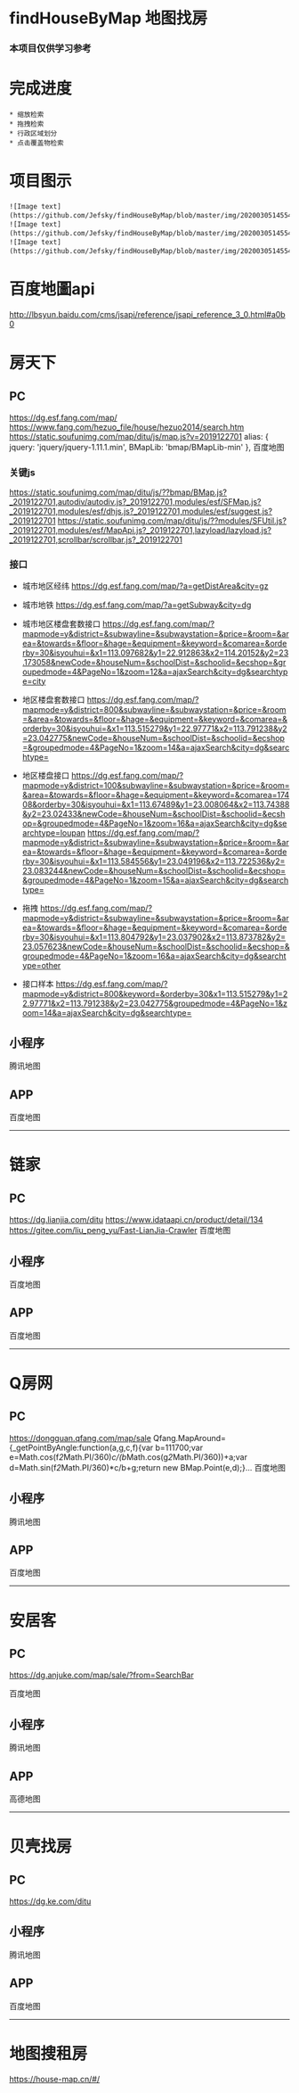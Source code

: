 # findHouseByMap 地图找房
### 本项目仅供学习参考

# 完成进度
    * 缩放检索
    * 拖拽检索
    * 行政区域划分
    * 点击覆盖物检索

# 项目图示
    ![Image text](https://github.com/Jefsky/findHouseByMap/blob/master/img/20200305145548.png)
    ![Image text](https://github.com/Jefsky/findHouseByMap/blob/master/img/20200305145548.png)
    ![Image text](https://github.com/Jefsky/findHouseByMap/blob/master/img/20200305145548.png)


# 百度地圖api
http://lbsyun.baidu.com/cms/jsapi/reference/jsapi_reference_3_0.html#a0b0

# 房天下 
## PC 
https://dg.esf.fang.com/map/
https://www.fang.com/hezuo_file/house/hezuo2014/search.htm
https://static.soufunimg.com/map/ditu/js/map.js?v=2019122701
    alias: {
                jquery: 'jquery/jquery-1.11.1.min',
                BMapLib: 'bmap/BMapLib-min'
            },
百度地图


### 关键js 
https://static.soufunimg.com/map/ditu/js/??bmap/BMap.js?_2019122701,autodiv/autodiv.js?_2019122701,modules/esf/SFMap.js?_2019122701,modules/esf/dhjs.js?_2019122701,modules/esf/suggest.js?_2019122701
https://static.soufunimg.com/map/ditu/js/??modules/SFUtil.js?_2019122701,modules/esf/MapApi.js?_2019122701,lazyload/lazyload.js?_2019122701,scrollbar/scrollbar.js?_2019122701

### 接口
* 城市地区经纬
https://dg.esf.fang.com/map/?a=getDistArea&city=gz
* 城市地铁
https://dg.esf.fang.com/map/?a=getSubway&city=dg
* 城市地区楼盘套数接口
https://dg.esf.fang.com/map/?mapmode=y&district=&subwayline=&subwaystation=&price=&room=&area=&towards=&floor=&hage=&equipment=&keyword=&comarea=&orderby=30&isyouhui=&x1=113.097682&y1=22.912863&x2=114.20152&y2=23.173058&newCode=&houseNum=&schoolDist=&schoolid=&ecshop=&groupedmode=4&PageNo=1&zoom=12&a=ajaxSearch&city=dg&searchtype=city
* 地区楼盘套数接口
https://dg.esf.fang.com/map/?mapmode=y&district=800&subwayline=&subwaystation=&price=&room=&area=&towards=&floor=&hage=&equipment=&keyword=&comarea=&orderby=30&isyouhui=&x1=113.515279&y1=22.97771&x2=113.791238&y2=23.042775&newCode=&houseNum=&schoolDist=&schoolid=&ecshop=&groupedmode=4&PageNo=1&zoom=14&a=ajaxSearch&city=dg&searchtype=
* 地区楼盘接口
https://dg.esf.fang.com/map/?mapmode=y&district=100&subwayline=&subwaystation=&price=&room=&area=&towards=&floor=&hage=&equipment=&keyword=&comarea=17408&orderby=30&isyouhui=&x1=113.67489&y1=23.008064&x2=113.74388&y2=23.02433&newCode=&houseNum=&schoolDist=&schoolid=&ecshop=&groupedmode=4&PageNo=1&zoom=16&a=ajaxSearch&city=dg&searchtype=loupan
https://dg.esf.fang.com/map/?mapmode=y&district=&subwayline=&subwaystation=&price=&room=&area=&towards=&floor=&hage=&equipment=&keyword=&comarea=&orderby=30&isyouhui=&x1=113.584556&y1=23.049196&x2=113.722536&y2=23.083244&newCode=&houseNum=&schoolDist=&schoolid=&ecshop=&groupedmode=4&PageNo=1&zoom=15&a=ajaxSearch&city=dg&searchtype=
* 拖拽
https://dg.esf.fang.com/map/?mapmode=y&district=&subwayline=&subwaystation=&price=&room=&area=&towards=&floor=&hage=&equipment=&keyword=&comarea=&orderby=30&isyouhui=&x1=113.804792&y1=23.037902&x2=113.873782&y2=23.057623&newCode=&houseNum=&schoolDist=&schoolid=&ecshop=&groupedmode=4&PageNo=1&zoom=16&a=ajaxSearch&city=dg&searchtype=other

* 接口样本
https://dg.esf.fang.com/map/?mapmode=y&district=800&keyword=&orderby=30&x1=113.515279&y1=22.97771&x2=113.791238&y2=23.042775&groupedmode=4&PageNo=1&zoom=14&a=ajaxSearch&city=dg&searchtype=

## 小程序 
腾讯地图

## APP 
百度地图

---

# 链家 
## PC 
https://dg.lianjia.com/ditu
    <script>
    ljConf = {
            city_id: '441900',
            city_abbr: 'dg',
            city_name: '东莞',
            channel: 'ditu',
            feroot: '//s1.ljcdn.com/feroot/',
            page: 'ditu_index',
            pageConfig: {"ajaxroot":"https:\/\/ajax.api.lianjia.com\/","imAppid":"LIANJIA_WEB_20160624","imAppkey":"6dfdcee27d78b1107fceeca55d80b7bd"}
        };
        </script>
    <script type="text/javascript" src="//api.map.baidu.com/api?v=2.0&ak=dASz7ubuSpHidP1oQWKuAK3q"></script>
https://www.idataapi.cn/product/detail/134
https://gitee.com/liu_peng_yu/Fast-LianJia-Crawler
百度地图

## 小程序 
百度地图

## APP 
百度地图

------

# Q房网 
## PC 
https://dongguan.qfang.com/map/sale
	<script src="/themes/default/scripts/frontend/map/MapAround.js?qv=1579095567676" type="text/javascript"></script>
    Qfang.MapAround={_getPointByAngle:function(a,g,c,f){var b=111700;var e=Math.cos(f*2*Math.PI/360)*c/(b*Math.cos(g*2*Math.PI/360))+a;var d=Math.sin(f*2*Math.PI/360)*c/b+g;return new BMap.Point(e,d);}...
百度地图

## 小程序 
腾讯地图

## APP 
百度地图

---

# 安居客 
## PC 
https://dg.anjuke.com/map/sale/?from=SearchBar
<div class="map-bmap-wrap">
<script type="text/javascript"  src="//api.map.baidu.com/api?v=2.0&ak=vf6eaN6mYdB3ScABsPWlkqmZ1NU9r3mg&s=1"></script>
<script type="text/javascript"  src="//api.map.baidu.com/library/DistanceTool/1.2/src/DistanceTool_min.js"></script>
百度地图

## 小程序 
腾讯地图

## APP 
高德地图

---

# 贝壳找房 
## PC 
https://dg.ke.com/ditu
<script>
    ljConf = {
        city_id: '441900',
        city_abbr: 'dg',
        city_name: '东莞',
        channel: 'ditu',
        page: 'ditu_index',
        pageConfig: {"ajaxroot":"\/\/ajax.api.ke.com\/","imAppid":"BEIKE_WEB_20170105","imAppkey":"2d7e19fe599aa5087b4d46948e552e89"},
        feroot: '//s1.ljcdn.com/pegasus/',
        domainConfig: {"webroot":"\/\/bj.ke.com\/","wwwroot":"\/\/www.ke.com\/","ajaxapiroot":"https:\/\/ajax.api.ke.com\/","apiroot":"\/\/ajax.ke.com\/","festaticroot":"\/\/cms.ke.com\/static\/","videoroot":"\/\/video.ljcdn.com\/","feroot":"\/\/s1.ljcdn.com\/pegasus\/","ferootnew":"\/\/s1.ljcdn.com\/pegasus\/","newsroot":"\/\/news.ke.com\/","userroot":"\/\/user.ke.com\/","fangroot":"\/\/bj.fang.ke.com\/","agentroot":"\/\/agent.lianjia.com\/","version":"2020021817381794f","pageconfig":{"ajaxroot":"\/\/ajax.api.ke.com\/","imAppid":"BEIKE_WEB_20170105","imAppkey":"2d7e19fe599aa5087b4d46948e552e89"},"imgroot":null,"behaviors":[]},
        ucid:'',
        hasDitie: '1'
    };
</script>



## 小程序 
腾讯地图

## APP 
百度地图

---

# 地图搜租房
https://house-map.cn/#/
